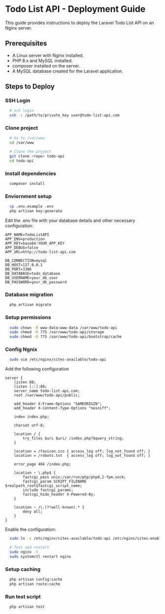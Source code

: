 # Todo List API - Deployment Guide

This guide provides instructions to deploy the Laravel Todo List API on an Nginx server.

## Prerequisites

-   A Linux server with Nginx installed.
-   PHP 8.x and MySQL installed.
-   composer installed on the server.
-   A MySQL database created for the Laravel application.

## Steps to Deploy

### SSH Login

```bash
  # ssh login
  ssh -i /path/to/private_key user@todo-list-api.com
```

### Clone project

```bash
  # Go to /var/www
  cd /var/www

  # Clone the project
  git clone <repo> todo-api
  cd todo-api
```

### Install dependencies

```bash
  composer install
```

### Enviornment setup

```bash
  cp .env.example .env
  php artisan key:generate
```

Edit the .env file with your database details and other necessary configuration:

```
APP_NAME=TodoListAPI
APP_ENV=production
APP_KEY=base64:YOUR_APP_KEY
APP_DEBUG=false
APP_URL=http://todo-list-api.com

DB_CONNECTION=mysql
DB_HOST=127.0.0.1
DB_PORT=3306
DB_DATABASE=todo_database
DB_USERNAME=your_db_user
DB_PASSWORD=your_db_password
```

### Database migration

```bash
  php artisan migrate
```

### Setup permissions

```bash
  sudo chown -R www-data:www-data /var/www/todo-api
  sudo chmod -R 775 /var/www/todo-api/storage
  sudo chmod -R 775 /var/www/todo-api/bootstrap/cache
```

### Config Ngnix

```bash
  sudo vim /etc/nginx/sites-available/todo-api
```

Add the following configuration

```
server {
    listen 80;
    listen [::]:80;
    server_name todo-list-api.com;
    root /var/www/todo-api/public;

    add_header X-Frame-Options "SAMEORIGIN";
    add_header X-Content-Type-Options "nosniff";

    index index.php;

    charset utf-8;

    location / {
        try_files $uri $uri/ /index.php?$query_string;
    }

    location = /favicon.ico { access_log off; log_not_found off; }
    location = /robots.txt  { access_log off; log_not_found off; }

    error_page 404 /index.php;

    location ~ \.php$ {
        fastcgi_pass unix:/var/run/php/php8.2-fpm.sock;
        fastcgi_param SCRIPT_FILENAME $realpath_root$fastcgi_script_name;
        include fastcgi_params;
        fastcgi_hide_header X-Powered-By;
    }

    location ~ /\.(?!well-known).* {
        deny all;
    }
}
```

Enable the configuration:

```bash
  sudo ln -s /etc/nginx/sites-available/todo-api /etc/nginx/sites-enabled/

  # Test and restart
  sudo nginx -t
  sudo systemctl restart nginx
```

### Setup caching

```bash
  php artisan config:cache
  php artisan route:cache
```

### Run test script

```bash
  php artisan test
```
